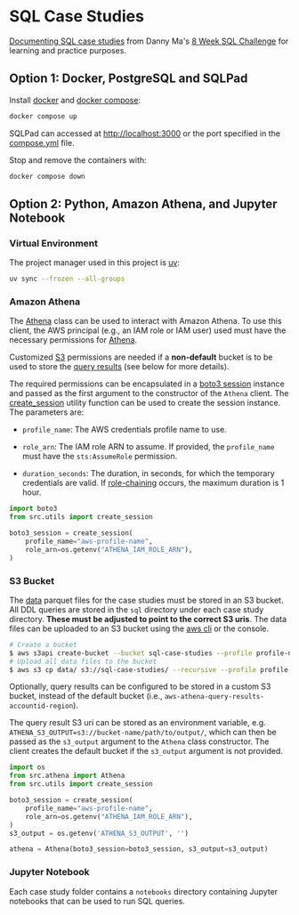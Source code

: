 # SQL Case Studies

[Documenting SQL case studies](https://yangwu1227.github.io/sql-case-studies/) from Danny Ma's [8 Week SQL Challenge](https://8weeksqlchallenge.com/) for learning and practice purposes.

## Option 1: Docker, PostgreSQL and SQLPad

Install [docker](https://docs.docker.com/get-docker/) and [docker compose](https://docs.docker.com/compose/install/):

```bash
docker compose up
```

SQLPad can accessed at [http://localhost:3000](http://localhost:3000) or the port specified in the [compose.yml](https://github.com/yangwu1227/sql-case-studies/blob/main/compose.yml) file.

Stop and remove the containers with:

```bash
docker compose down
```

## Option 2: Python, Amazon Athena, and Jupyter Notebook

### Virtual Environment

The project manager used in this project is [uv](https://docs.astral.sh/uv/):

```bash
uv sync --frozen --all-groups
```

### Amazon Athena

The [Athena](https://yangwu1227.github.io/sql-case-studies/athena_client/#src.athena.Athena) class can be used to interact with Amazon Athena. To use this client, the AWS principal (e.g., an IAM role or IAM user) used must have the necessary permissions for [Athena](https://docs.aws.amazon.com/aws-managed-policy/latest/reference/AmazonAthenaFullAccess.html).

Customized [S3](https://docs.aws.amazon.com/athena/latest/ug/s3-permissions.html) permissions are needed if a **non-default** bucket is to be used to store the [query results](https://docs.aws.amazon.com/athena/latest/ug/querying.html#query-results-specify-location) (see below for more details).

The required permissions can be encapsulated in a [boto3 session](https://boto3.amazonaws.com/v1/documentation/api/latest/guide/session.html) instance and passed as the first argument to the constructor of the `Athena` client. The [create_session](https://yangwu1227.github.io/sql-case-studies/utils/#src.utils.create_session) utility function can be used to create the session instance. The parameters are:

* `profile_name`: The AWS credentials profile name to use.

* `role_arn`: The IAM role ARN to assume. If provided, the `profile_name` must have the `sts:AssumeRole` permission.

* `duration_seconds`: The duration, in seconds, for which the temporary credentials are valid. If [role-chaining](https://docs.aws.amazon.com/IAM/latest/UserGuide/id_roles.html#iam-term-role-chaining) occurs, the maximum duration is 1 hour.

```python
import boto3
from src.utils import create_session

boto3_session = create_session(
    profile_name="aws-profile-name",
    role_arn=os.getenv("ATHENA_IAM_ROLE_ARN"), 
)
```

### S3 Bucket

The [data](https://github.com/yangwu1227/sql-case-studies/tree/main/data) parquet files for the case studies must be stored in an S3 bucket. All DDL queries are stored in the `sql` directory under each case study directory. **These must be adjusted to point to the correct S3 uris**. The data files can be uploaded to an S3 bucket using the [aws cli](https://docs.aws.amazon.com/cli/latest/userguide/getting-started-install.html) or the console.

```bash
# Create a bucket
$ aws s3api create-bucket --bucket sql-case-studies --profile profile-name
# Upload all data files to the bucket
$ aws s3 cp data/ s3://sql-case-studies/ --recursive --profile profile-name 
```

Optionally, query results can be configured to be stored in a custom S3 bucket, instead of the default bucket (i.e., `aws-athena-query-results-accountid-region`).

The query result S3 uri can be stored as an environment variable, e.g. `ATHENA_S3_OUTPUT=s3://bucket-name/path/to/output/`, which can then be passed as the `s3_output` argument to the `Athena` class constructor. The client creates the default bucket if the `s3_output` argument is not provided.

```python
import os 
from src.athena import Athena
from src.utils import create_session

boto3_session = create_session(
    profile_name="aws-profile-name",
    role_arn=os.getenv("ATHENA_IAM_ROLE_ARN"), 
)
s3_output = os.getenv('ATHENA_S3_OUTPUT', '')

athena = Athena(boto3_session=boto3_session, s3_output=s3_output)
```

### Jupyter Notebook

Each case study folder contains a `notebooks` directory containing Jupyter notebooks that can be used to run SQL queries.
